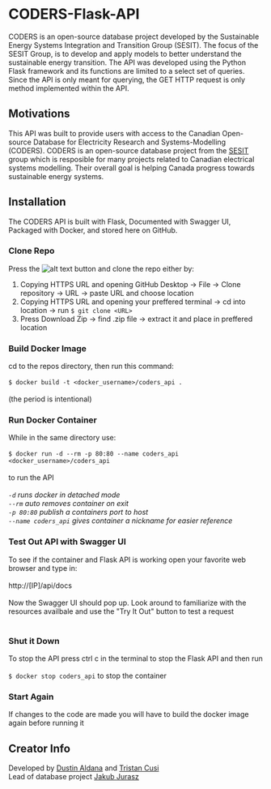 # CODERS-Flask-API
CODERS is an open-source database project developed by the Sustainable Energy Systems Integration and Transition Group (SESIT). The focus of the SESIT Group, is to develop and apply models to better understand the sustainable energy transition. The API was developed using the Python Flask framework and its functions are limited to a select set of queries. Since the API is only meant for querying, the GET HTTP request is only method implemented within the API.

## Motivations
This API was built to provide users with access to the Canadian Open-source Database for Electricity Research and Systems-Modelling (CODERS). CODERS is an open-source database project from the [SESIT](https://sesit.cive.uvic.ca/ "SESIT Homepage") group which is resposible for many projects related to Canadian electrical systems modelling. Their overall goal is helping Canada progress towards sustainable energy systems.

## Installation
The CODERS API is built with Flask, Documented with Swagger UI, Packaged with Docker, and stored here on GitHub.

### Clone Repo
Press the ![alt text][code_button] button and clone the repo either by:
1) Copying HTTPS URL and opening GitHub Desktop -> File -> Clone repository -> URL -> paste URL and choose location
2) Copying HTTPS URL and opening your preffered terminal -> cd into location -> run `$ git clone <URL>`
3) Press Download Zip -> find .zip file -> extract it and place in preffered location

### Build Docker Image
cd to the repos directory, then run this command:<br />
<br />
`$ docker build -t <docker_username>/coders_api .` <br />
<br />
(the period is intentional)

### Run Docker Container
While in the same directory use:<br />
<br />
`$ docker run -d --rm -p 80:80 --name coders_api <docker_username>/coders_api` <br />
<br />
to run the API <br />
<br />
*`-d` runs docker in detached mode*<br />
*`--rm` auto removes container on exit* <br />
*`-p 80:80` publish a containers port to host* <br />
*`--name coders_api` gives container a nickname for easier reference* <br />

### Test Out API with Swagger UI
To see if the container and Flask API is working open your favorite web browser and type in: <br />
<br />
http://[IP]/api/docs <br />
<br />
Now the Swagger UI should pop up. Look around to familiarize with the resources availbale and use the "Try It Out" button to test a request<br />
<br />


### Shut it Down
To stop the API press ctrl c in the terminal to stop the Flask API and then run <br />
<br />
`$ docker stop coders_api` to stop the container<br />

### Start Again
If changes to the code are made you will have to build the docker image again before running it<br />

## Creator Info
Developed by [Dustin Aldana](https://gitlab.com/DustinAldana) and [Tristan Cusi](https://github.com/cusitristan) <br />
Lead of database project [Jakub Jurasz](https://www.researchgate.net/profile/Jakub_Jurasz2)


[code_button]: https://raw.githubusercontent.com/D-Aldana/CODERS-Flask-API/docker_flask/app/app/static/img/code_button.png
